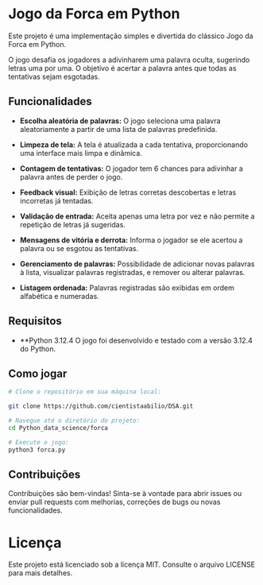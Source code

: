 # Jogo da Forca em Python

Este projeto é uma implementação simples e divertida do clássico Jogo da Forca em Python.

O jogo desafia os jogadores a adivinharem uma palavra oculta, sugerindo letras uma por uma. O objetivo é acertar a palavra antes que todas as tentativas sejam esgotadas.

## Funcionalidades

- **Escolha aleatória de palavras:** O jogo seleciona uma palavra aleatoriamente a partir de uma lista de palavras predefinida.
  
- **Limpeza de tela:** A tela é atualizada a cada tentativa, proporcionando uma interface mais limpa e dinâmica.

- **Contagem de tentativas:** O jogador tem 6 chances para adivinhar a palavra antes de perder o jogo.

- **Feedback visual:** Exibição de letras corretas descobertas e letras incorretas já tentadas.

- **Validação de entrada:** Aceita apenas uma letra por vez e não permite a repetição de letras já sugeridas.

- **Mensagens de vitória e derrota:** Informa o jogador se ele acertou a palavra ou se esgotou as tentativas.

- **Gerenciamento de palavras:** Possibilidade de adicionar novas palavras à lista, visualizar palavras registradas, e remover ou alterar palavras.

- **Listagem ordenada:** Palavras registradas são exibidas em ordem alfabética e numeradas.

## Requisitos

- **Python 3.12.4 O jogo foi desenvolvido e testado com a versão 3.12.4 do Python.

## Como jogar

```bash
# Clone o repositório em sua máquina local:

git clone https://github.com/cientistaabilio/DSA.git

# Navegue até o diretório do projeto:
cd Python_data_science/forca

# Execute o jogo:
python3 forca.py
```

## Contribuições
Contribuições são bem-vindas! Sinta-se à vontade para abrir issues ou enviar pull requests com melhorias, correções de bugs ou novas funcionalidades.

# Licença
Este projeto está licenciado sob a licença MIT. Consulte o arquivo LICENSE para mais detalhes.
